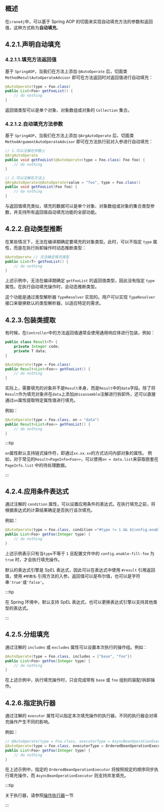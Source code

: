 ## 概述

在`crane4j`中，可以基于 Spring AOP 的切面来实现自动填充方法的参数和返回值，这种方式称为**自动填充**。

## 4.2.1.声明自动填充

### 4.2.1.1.填充方法返回值

基于 `SpringAOP`，当我们在方法上添加 `@AutoOperate` 后，切面类 `MethodResultAutoOperateAdvisor` 即可在方法返回时对返回值进行自动填充：

~~~java
@AutoOperate(type = Foo.class)
public List<Foo> getFooList() {
    // do nothing
}
~~~

返回值类型可以是单个对象、对象数组或对象的 `Collection` 集合。

### 4.2.1.2.自动填充方法参数

基于 `SpringAOP`，当我们在方法上添加 `@ArgAutoOperate` 后，切面类 `MethodArgumentAutoOperateAdvisor` 即可在方法执行前对入参进行自动填充：

~~~java
// 1.可以注解在参数上
@ArgAutoOperate
public void getFooList(@AutoOperate(type = Foo.class) Foo foo) {
    // do nothing
}

// 2.可以注解在方法上
@ArgAutoOperate(@AutoOperate(value = "foo", type = Foo.class))
public void getFooList(Foo foo) {
    // do nothing
}
~~~

与返回值填充类似，填充的数据可以是单个对象、对象数组或对象的集合类型参数，并支持所有返回值自动填充功能的全部功能。

## 4.2.2.自动类型推断

在某些情况下，无法在编译期确定要填充的对象类型。此时，可以不指定 `type` 属性，而是在执行拆卸操作时动态推断类型：

```java
@AutoOperate // 无法确定填充类型
public List<T> getFooList() {
    // do nothing
}
```

上述示例中，无法在编译期确定 `getFooList` 的返回值类型，因此没有指定 `type` 属性。在执行自动填充操作时，会动态推断类型。

这个功能是通过类型解析器 `TypeResolver` 实现的。用户可以实现 `TypeResolver` 接口来替换默认的类型解析器，以适应特定的需求。

## 4.2.3.包装类提取

有时候，在`Controller`中的方法返回值通常会使用通用响应体进行包装，例如：

~~~java
public class Result<T> {
    private Integer code;
    private T data;
}

@AutoOperate(type = Foo.class)
public Result<List<Foo>> getFooList() {
    // do nothing
}
~~~

实际上，需要填充的对象并不是`Result`本身，而是`Result`中的`data`字段。除了将`Result`作为填充对象并在`data`上添加`@Disassemble`注解进行拆卸外，还可以直接通过`on`属性提取特定属性值进行填充。

例如：

~~~java
@AutoOperate(type = Foo.class, on = "data")
public Result<List<Foo>> getFooList() {
    // do nothing
}
~~~

:::tip

`on`属性默认支持链式操作符，即通过`xx.xx.xx`的方式访问内部对象的属性。
例如，对于常见的`Result<PageInfo<Foo>>`，可以使用`on = data.list`来获取嵌套在 `PageInfo.list` 中的待处理数据。

:::

## 4.2.4.应用条件表达式

通过注解的 `condition` 属性，可以设置应用条件的表达式。在执行填充之前，将根据表达式的计算结果确定是否执行该次填充。

例如：

~~~java
@AutoOperate(type = Foo.class, condition ="#type != 1 && ${config.enable-fill-foo}")
public List<Foo> getFoo(Integer type) {
    // do nothing
}
~~~

上述示例表示只有当`type`不等于 `1` 且配置文件中的 `config.enable-fill-foo` 为 `true` 时，才会执行填充操作。

默认的表达式引擎是 SpEL 表达式，因此可以在表达式中使用 `#result` 引用返回值，使用 `#参数名` 引用方法的入参。返回值可以是布尔值，也可以是字符串`'true'`或`'false'`。

:::tip

在 Spring 环境中，默认支持 SpEL 表达式，也可以更换表达式引擎以支持其他类型的表达式。

:::

## 4.2.5.分组填充

通过注解的 `includes` 或 `excludes` 属性可以设置本次执行的操作组。例如：

```java
@AutoOperate(type = Foo.class, includes = {"base", "foo"})
public List<Foo> getFoo(Integer type) {
    // do nothing
}
```

在上述示例中，执行填充操作时，只会完成带有 `base` 或 `foo` 组别的装配/拆卸操作。

## 4.2.6.指定执行器

通过注解的 `executor` 属性可以指定本次填充操作的执行器，不同的执行器会对填充操作产生不同的影响。

例如：

~~~java
// @AutoOperate(type = Foo.class, executorType = AsyncBeanOperationExecutor.class)
@AutoOperate(type = Foo.class, executorType = OrderedBeanOperationExecutor.class)
public List<Foo> getFoo(Integer type) {
    // do nothing
}
~~~

在上述示例中，指定的 `OrderedBeanOperationExecutor` 将按照规定的顺序同步执行填充操作，而 `AsyncBeanOperationExecutor` 则支持并发填充。

:::tip

关于执行器，请参照[操作执行器](./4.3.操作执行器.md)一节

:::

